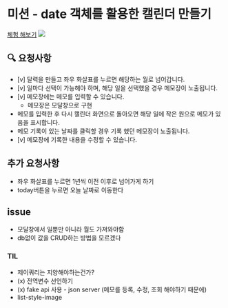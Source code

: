 # 미션 - date 객체를 활용한 캘린더 만들기
<a href="">체험 해보기</a>
<img src="exCalendar">

## 🔍 요청사항
- [v] 달력을 만들고 좌우 화살표를 누르면 해당하는 월로 넘어갑니다.
- [v] 일마다 선택이 가능해야 하며, 해당 일을 선택했을 경우 메모장이 노출됩니다.
- [v] 메모장에는 메모를 입력할 수 있습니다.  
    - 메모장은 모달창으로 구현
- 메모를 입력한 후 다시 캘린더 화면으로 돌아오면 해당 일에 작은 원으로 메모가 있음을 표시합니다.
- 메모 기록이 있는 날짜를 클릭할 경우 기록 했던 메모장이 노출됩니다.
- [v] 메모장에 기록한 내용을 수정할 수 있습니다.


## 추가 요청사항
- 좌우 화살표를 누르면 1년씩 이전 이후로 넘어가게 하기
- today버튼을 누르면 오늘 날짜로 이동한다

## issue
- 모달창에서 일뿐만 아니라 월도 가져와야함
- db없이 값을 CRUD하는 방법을 모르겠다

### TIL
- 제이쿼리는 지양해야하는건가?
- (x) 전역변수 선언하기
- (x) fake api 사용 - json server (메모를 등록, 수정, 조회 해야하기 때문에)
- list-style-image